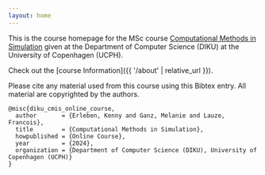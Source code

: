 ```yaml
---
layout: home
---
```


This is the course homepage for the MSc course <a href="[url]https://kurser.ku.dk/course/ndak12006u">Computational Methods in Simulation</a> given at the Department of Computer Science (DIKU) at the University of Copenhagen (UCPH). 

Check out the [course Information]({{ '/about' | relative_url }}).


Please cite any material used from this course using this Bibtex entry. All material are copyrighted by the authors.

```
@misc{diku_cmis_online_course,
  author       = {Erleben, Kenny and Ganz, Melanie and Lauze, Francois},
  title        = {Computational Methods in Simulation},
  howpublished = {Online Course},
  year         = {2024},
  organization = {Department of Computer Science (DIKU), University of Copenhagen (UCPH)}
}
```
